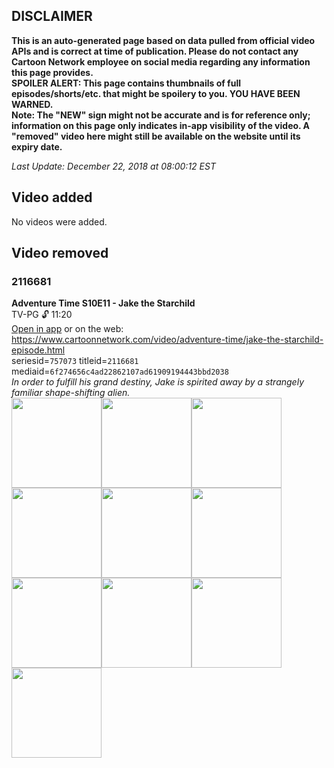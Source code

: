 ## DISCLAIMER
**This is an auto-generated page based on data pulled from official video APIs and is correct at time of publication. Please do not contact any Cartoon Network employee on social media regarding any information this page provides.**  
**SPOILER ALERT: This page contains thumbnails of full episodes/shorts/etc. that might be spoilery to you. YOU HAVE BEEN WARNED.**  
**Note: The "NEW" sign might not be accurate and is for reference only; information on this page only indicates in-app visibility of the video. A "removed" video here might still be available on the website until its expiry date.**  

_Last Update: December 22, 2018 at 08:00:12 EST_
## Video added
No videos were added.
## Video removed
### 2116681
**Adventure Time S10E11 - Jake the Starchild**  
TV-PG 🔓 11:20  
[Open in app](https://tinyurl.com/y8zsemta) or on the web: https://www.cartoonnetwork.com/video/adventure-time/jake-the-starchild-episode.html  
seriesid=`757073` titleid=`2116681` mediaid=`6f274656c4ad22862107ad61909194443bbd2038`  
_In order to fulfill his grand destiny, Jake is spirited away by a strangely familiar shape-shifting alien._  
<a href="https://s3.amazonaws.com/cn-orchestrator/2116681_001_1280x720.jpg"><img src="https://s3.amazonaws.com/cn-orchestrator/2116681_001_640x360.jpg" height="144px" /></a><a href="https://s3.amazonaws.com/cn-orchestrator/2116681_002_1280x720.jpg"><img src="https://s3.amazonaws.com/cn-orchestrator/2116681_002_640x360.jpg" height="144px" /></a><a href="https://s3.amazonaws.com/cn-orchestrator/2116681_003_1280x720.jpg"><img src="https://s3.amazonaws.com/cn-orchestrator/2116681_003_640x360.jpg" height="144px" /></a><a href="https://s3.amazonaws.com/cn-orchestrator/2116681_004_1280x720.jpg"><img src="https://s3.amazonaws.com/cn-orchestrator/2116681_004_640x360.jpg" height="144px" /></a><a href="https://s3.amazonaws.com/cn-orchestrator/2116681_005_1280x720.jpg"><img src="https://s3.amazonaws.com/cn-orchestrator/2116681_005_640x360.jpg" height="144px" /></a><a href="https://s3.amazonaws.com/cn-orchestrator/2116681_006_1280x720.jpg"><img src="https://s3.amazonaws.com/cn-orchestrator/2116681_006_640x360.jpg" height="144px" /></a><a href="https://s3.amazonaws.com/cn-orchestrator/2116681_007_1280x720.jpg"><img src="https://s3.amazonaws.com/cn-orchestrator/2116681_007_640x360.jpg" height="144px" /></a><a href="https://s3.amazonaws.com/cn-orchestrator/2116681_008_1280x720.jpg"><img src="https://s3.amazonaws.com/cn-orchestrator/2116681_008_640x360.jpg" height="144px" /></a><a href="https://s3.amazonaws.com/cn-orchestrator/2116681_009_1280x720.jpg"><img src="https://s3.amazonaws.com/cn-orchestrator/2116681_009_640x360.jpg" height="144px" /></a><a href="https://s3.amazonaws.com/cn-orchestrator/2116681_010_1280x720.jpg"><img src="https://s3.amazonaws.com/cn-orchestrator/2116681_010_640x360.jpg" height="144px" /></a>

